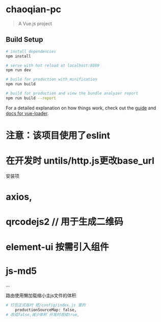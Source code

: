 # chaoqian-pc

> A Vue.js project

## Build Setup

``` bash
# install dependencies
npm install

# serve with hot reload at localhost:8089
npm run dev

# build for production with minification
npm run build

# build for production and view the bundle analyzer report
npm run build --report
```

For a detailed explanation on how things work, check out the [guide](http://vuejs-templates.github.io/webpack/) and [docs for vue-loader](http://vuejs.github.io/vue-loader).

# 注意：该项目使用了eslint

# 在开发时 untils/http.js更改base_url



安装项
# axios,
# qrcodejs2 // 用于生成二维码
# element-ui 按需引入组件
# js-md5
...

路由使用懒加载缩小主js文件的体积


``` bash
# 打包正式版时 把/config/index.js 里的
    productionSourceMap: false,
# 改成false,减少体积 开发时改成true, 
 
```

